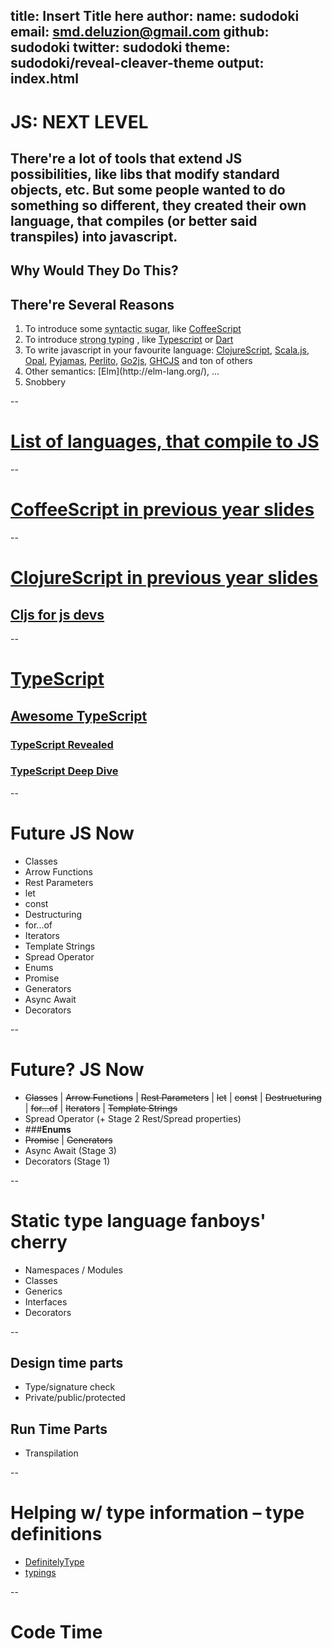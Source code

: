title: Insert Title here
author:
  name: sudodoki
  email: smd.deluzion@gmail.com
  github: sudodoki
  twitter: sudodoki
theme: sudodoki/reveal-cleaver-theme
output: index.html
--
<style type="text/css">
  .reveal abbr.dotted {
    border-bottom: 1px dotted;
  }
</style>

# JS: NEXT LEVEL
There're a lot of tools that extend JS possibilities, like libs that modify standard objects, etc. But some people wanted to do something so different, they created their own language, that compiles (or better said transpiles) into javascript.
--

## Why Would They Do This?
## There're Several Reasons
<ol>
  <li class="fragment">To introduce some <abbr title='syntax within a programming language that is designed to make things easier to read or to express' class='dotted'>syntactic sugar</abbr>, like <a href="http://coffeescript.org/">CoffeeScript</a> </li>
  <li class="fragment">To introduce <abbr class="dotted" title='data types (such as integer, character, hexadecimal, packed decimal, and so forth) is predefined as part of the programming language and all constants or variables defined for a given program must be described with one of the data types'>strong typing</abbr> , like <a href="www.typescriptlang.org/‎">Typescript</a> or <a href="www.dartlang.org/‎">Dart</a></li>
  <li class="fragment">To write javascript in your favourite language: <a href="http://clojure.org/clojurescript">ClojureScript</a>, <a href="https://www.scala-js.org/">Scala.js</a>, <a href="opalrb.org/‎">Opal</a>, <a href="http://pyjs.org/">Pyjamas</a>, <a href="https://github.com/fglock/Perlito">Perlito</a>, <a href="https://github.com/kless/go2js">Go2js</a>, <a href="https://github.com/ghcjs/ghcjs">GHCJS</a> and ton of others</li>
  <li class="fragment">Other semantics: [Elm](http://elm-lang.org/), …</li>
  <li class="fragment">Snobbery</li>
</ol>

--

# [List of languages, that compile to JS](https://github.com/jashkenas/coffeescript/wiki/List-of-languages-that-compile-to-JS)

--

# [CoffeeScript in previous year slides](../high_level_languages-2015/#/13)

--

# [ClojureScript in previous year slides](../high_level_languages-2015/#/24)
## [Cljs for js devs](http://roman01la.github.io/cljs-for-js-devs/)

--

# [TypeScript](www.typescriptlang.org)
## [Awesome TypeScript](https://github.com/dzharii/awesome-typescript)
### [TypeScript Revealed](http://www.amazon.com/TypeScript-Revealed-Dan-Maharry/dp/1430257253)
### [TypeScript Deep Dive](https://basarat.gitbooks.io/typescript)

--

# Future JS Now
+ Classes
+ Arrow Functions
+ Rest Parameters
+ let
+ const
+ Destructuring
+ for...of
+ Iterators
+ Template Strings
+ Spread Operator
+ Enums
+ Promise
+ Generators
+ Async Await
+ Decorators

--

# Future? JS Now
+ ~~Classes~~ | ~~Arrow Functions~~ | ~~Rest Parameters~~ | ~~let~~ | ~~const~~ | ~~Destructuring~~ | ~~for...of~~ | ~~Iterators~~ | ~~Template Strings~~
+ Spread Operator  (+ Stage 2 Rest/Spread properties)
+ ###**Enums**
+ ~~Promise~~ | ~~Generators~~
+ Async Await (Stage 3)
+ Decorators (Stage 1)

--

# Static type language fanboys' cherry
+ Namespaces / Modules
+ Classes
+ Generics
+ Interfaces
+ Decorators

--

## Design time parts
+ Type/signature check
+ Private/public/protected

## Run Time Parts
+ Transpilation

--

# Helping w/ type information – type definitions
+ [DefinitelyType](https://github.com/DefinitelyTyped/DefinitelyTyped)
+ [typings](https://github.com/typings/typings)

--

# Code Time
